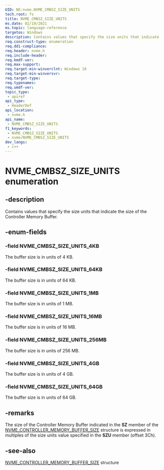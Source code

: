 ```yaml
---
UID: NE:nvme.NVME_CMBSZ_SIZE_UNITS
tech.root: fs
title: NVME_CMBSZ_SIZE_UNITS
ms.date: 02/19/2021
ms.topic: language-reference
targetos: Windows
description: Contains values that specify the size units that indicate the size of the Controller Memory Buffer.
req.construct-type: enumeration
req.ddi-compliance: 
req.header: nvme.h
req.include-header: 
req.kmdf-ver: 
req.max-support: 
req.target-min-winverclnt: Windows 10
req.target-min-winversvr: 
req.target-type: 
req.typenames: 
req.umdf-ver: 
topic_type:
 - apiref
api_type:
 - HeaderDef
api_location:
 - nvme.h
api_name:
 - NVME_CMBSZ_SIZE_UNITS
f1_keywords:
 - NVME_CMBSZ_SIZE_UNITS
 - nvme/NVME_CMBSZ_SIZE_UNITS
dev_langs:
 - c++
---
```


# NVME_CMBSZ_SIZE_UNITS enumeration


## -description

Contains values that specify the size units that indicate the size of the Controller Memory Buffer.

## -enum-fields

### -field NVME_CMBSZ_SIZE_UNITS_4KB

The buffer size is in units of 4 KB.

### -field NVME_CMBSZ_SIZE_UNITS_64KB

The buffer size is in units of 64 KB.

### -field NVME_CMBSZ_SIZE_UNITS_1MB

The buffer size is in units of 1 MB.

### -field NVME_CMBSZ_SIZE_UNITS_16MB

The buffer size is in units of 16 MB.

### -field NVME_CMBSZ_SIZE_UNITS_256MB

The buffer size is in units of 256 MB.

### -field NVME_CMBSZ_SIZE_UNITS_4GB

The buffer size is in units of 4 GB.

### -field NVME_CMBSZ_SIZE_UNITS_64GB

The buffer size is in units of 64 GB.

## -remarks

The size of the Controller Memory Buffer indicated in the **SZ** member of the [NVME_CONTROLLER_MEMORY_BUFFER_SIZE](ns-nvme-nvme_controller_memory_buffer_size.md) structure is expressed in multiples of the size units value specified in the **SZU** member (offset 3Ch).

## -see-also

[NVME_CONTROLLER_MEMORY_BUFFER_SIZE](ns-nvme-nvme_controller_memory_buffer_size.md) structure

